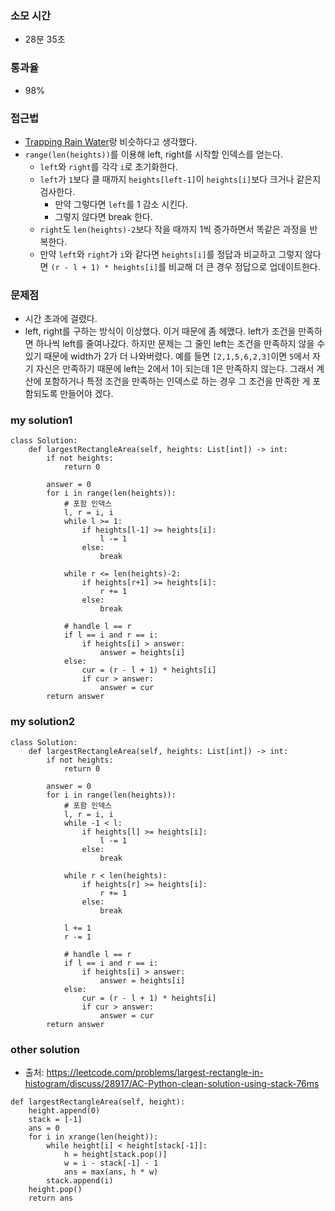 ### 소모 시간
- 28분 35초

### 통과율
- 98%

### 접근법
- [Trapping Rain Water](https://leetcode.com/problems/trapping-rain-water/)랑 비슷하다고 생각했다.
- `range(len(heights))`를 이용해 left, right를 시작할 인덱스를 얻는다.
    - `left`와 `right`를 각각 `i`로 초기화한다.
    - `left`가 `1`보다 클 때까지 `heights[left-1]`이 `heights[i]`보다 크거나 같은지 검사한다. 
        - 만약 그렇다면 `left`를 1 감소 시킨다.
        - 그렇지 않다면 break 한다.
    - `right`도 `len(heights)-2`보다 작을 때까지 1씩 증가하면서 똑같은 과정을 반복한다.
    - 만약 `left`와 `right`가 `i`와 같다면 `heights[i]`를 정답과 비교하고 그렇지 않다면 `(r - l + 1) * heights[i]`를 비교해 더 큰 경우 정답으로 업데이트한다.

### 문제점
- 시간 초과에 걸렸다.
- left, right를 구하는 방식이 이상했다. 이거 때문에 좀 헤맸다. left가 조건을 만족하면 하나씩 left를 줄여나갔다. 하지만 문제는 그 줄인 left는 조건을 만족하지 않을 수 있기 때문에 width가 2가 더 나와버렸다. 예를 들면 `[2,1,5,6,2,3]`이면 `5`에서 자기 자신은 만족하기 때문에 left는 2에서 1이 되는데 1은 만족하지 않는다. 그래서 계산에 포함하거나 특정 조건을 만족하는 인덱스로 하는 경우 그 조건을 만족한 게 포함되도록 만들어야 겠다.

### my solution1
```
class Solution:
    def largestRectangleArea(self, heights: List[int]) -> int:
        if not heights:
            return 0
        
        answer = 0
        for i in range(len(heights)):
            # 포함 인덱스
            l, r = i, i
            while l >= 1:
                if heights[l-1] >= heights[i]:
                    l -= 1
                else:
                    break
            
            while r <= len(heights)-2:
                if heights[r+1] >= heights[i]:
                    r += 1
                else:
                    break
            
            # handle l == r
            if l == i and r == i:
                if heights[i] > answer:
                    answer = heights[i]
            else:
                cur = (r - l + 1) * heights[i]
                if cur > answer:
                    answer = cur
        return answer
```

### my solution2
```
class Solution:
    def largestRectangleArea(self, heights: List[int]) -> int:
        if not heights:
            return 0
        
        answer = 0
        for i in range(len(heights)):
            # 포함 인덱스
            l, r = i, i
            while -1 < l:
                if heights[l] >= heights[i]:
                    l -= 1
                else:
                    break
            
            while r < len(heights):
                if heights[r] >= heights[i]:
                    r += 1
                else:
                    break
            
            l += 1
            r -= 1
            
            # handle l == r
            if l == i and r == i:
                if heights[i] > answer:
                    answer = heights[i]
            else:
                cur = (r - l + 1) * heights[i]
                if cur > answer:
                    answer = cur
        return answer
```

### other solution
- 출처: https://leetcode.com/problems/largest-rectangle-in-histogram/discuss/28917/AC-Python-clean-solution-using-stack-76ms
```
def largestRectangleArea(self, height):
    height.append(0)
    stack = [-1]
    ans = 0
    for i in xrange(len(height)):
        while height[i] < height[stack[-1]]:
            h = height[stack.pop()]
            w = i - stack[-1] - 1
            ans = max(ans, h * w)
        stack.append(i)
    height.pop()
    return ans
```